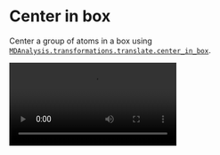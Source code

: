 # Center in box

Center a group of atoms in a box using [`MDAnalysis.transformations.translate.center_in_box`](https://docs.mdanalysis.org/stable/documentation_pages/transformations/translate.html#MDAnalysis.transformations.translate.center_in_box).

<video controls>
  <source src="../../movies/mda-tui-center-in-box.mp4" type="video/mp4">
</video>
